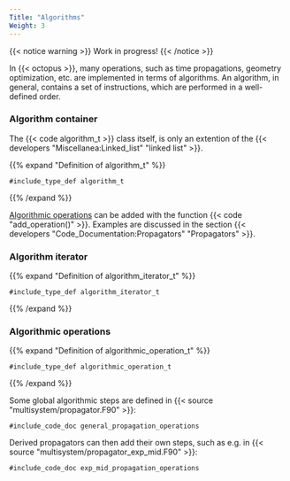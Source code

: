 ```yaml
---
Title: "Algorithms"
Weight: 3
---
```


{{< notice warning >}}
Work in progress!
{{< /notice >}}


In {{< octopus >}}, many operations, such as time propagations, geometry optimization, etc. are implemented in terms of algorithms.
An algorithm, in general, contains a set of instructions, which are performed in a well-defined order. 


### Algorithm container

The {{< code algorithm_t >}} class itself, is only an extention of the {{< developers "Miscellanea:Linked_list" "linked list" >}}.

{{% expand "Definition of algorithm_t" %}}
```Fortran
#include_type_def algorithm_t
```
{{% /expand %}}

[Algorithmic operations](#algorithmic-operations) can be added with the function {{< code "add_operation()" >}}. Examples are discussed in the section 
{{< developers "Code_Documentation:Propagators" "Propagators" >}}.

### Algorithm iterator

{{% expand "Definition of algorithm_iterator_t" %}}
```Fortran
#include_type_def algorithm_iterator_t
```
{{% /expand %}}

### Algorithmic operations 

{{% expand "Definition of algorithmic_operation_t" %}}
```Fortran
#include_type_def algorithmic_operation_t
```
{{% /expand %}}

Some global algorithmic steps are defined in {{< source "multisystem/propagator.F90" >}}:
```Fortran
#include_code_doc general_propagation_operations
```

Derived propagators can then add their own steps, such as e.g. in {{< source "multisystem/propagator_exp_mid.F90" >}}:
```Fortran
#include_code_doc exp_mid_propagation_operations
```
